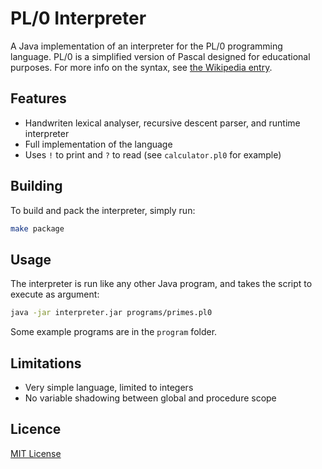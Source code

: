 # PL/0 Interpreter

A Java implementation of an interpreter for the PL/0 programming language. PL/0 is a simplified version of Pascal designed for educational purposes. For more info on the syntax, see [the Wikipedia entry](https://en.wikipedia.org/wiki/PL/0).

## Features

- Handwriten lexical analyser, recursive descent parser, and runtime interpreter
- Full implementation of the language
- Uses `!` to print and `?` to read (see `calculator.pl0` for example)

## Building

To build and pack the interpreter, simply run:
```sh
make package
```

## Usage

The interpreter is run like any other Java program, and takes the script to execute as argument:
```sh
java -jar interpreter.jar programs/primes.pl0
```
Some example programs are in the `program` folder.

## Limitations

- Very simple language, limited to integers
- No variable shadowing between global and procedure scope

## Licence

[MIT License](LICENSE)